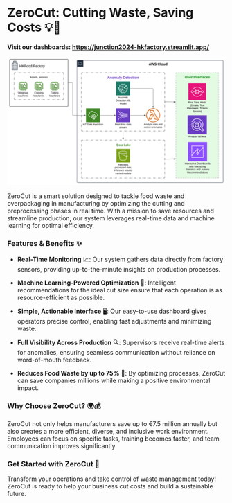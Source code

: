 # ZeroCut: Cutting Waste, Saving Costs 💡🌱

**Visit our dashboards: https://junction2024-hkfactory.streamlit.app/**

![ZeroCut Workflow](./diagrams/Software_Architecture.svg)

ZeroCut is a smart solution designed to tackle food waste and overpackaging in manufacturing by optimizing the cutting and preprocessing phases in real time. With a mission to save resources and streamline production, our system leverages real-time data and machine learning for optimal efficiency.

### Features & Benefits ✨

- **Real-Time Monitoring** 📈: Our system gathers data directly from factory sensors, providing up-to-the-minute insights on production processes.
  
- **Machine Learning-Powered Optimization** 🤖: Intelligent recommendations for the ideal cut size ensure that each operation is as resource-efficient as possible.

- **Simple, Actionable Interface** 🖥️: Our easy-to-use dashboard gives operators precise control, enabling fast adjustments and minimizing waste.

- **Full Visibility Across Production** 🔍: Supervisors receive real-time alerts for anomalies, ensuring seamless communication without reliance on word-of-mouth feedback.

- **Reduces Food Waste by up to 75%** 🍲: By optimizing processes, ZeroCut can save companies millions while making a positive environmental impact.

### Why Choose ZeroCut? 🌍💰

ZeroCut not only helps manufacturers save up to €7.5 million annually but also creates a more efficient, diverse, and inclusive work environment. Employees can focus on specific tasks, training becomes faster, and team communication improves significantly. 

### Get Started with ZeroCut 🚀

Transform your operations and take control of waste management today! ZeroCut is ready to help your business cut costs and build a sustainable future.
